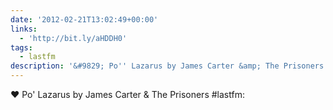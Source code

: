 ```yaml
---
date: '2012-02-21T13:02:49+00:00'
links:
  - 'http://bit.ly/aHDDH0'
tags:
  - lastfm
description: '&#9829; Po'' Lazarus by James Carter &amp; The Prisoners #lastfm: '
---
```

&#9829; Po' Lazarus by James Carter &amp; The Prisoners #lastfm: 
